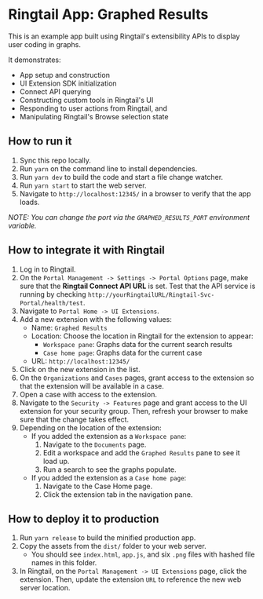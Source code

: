 # Ringtail App: Graphed Results
This is an example app built using Ringtail's extensibility APIs to display user coding in graphs.

It demonstrates:
- App setup and construction
- UI Extension SDK initialization
- Connect API querying
- Constructing custom tools in Ringtail's UI
- Responding to user actions from Ringtail, and
- Manipulating Ringtail's Browse selection state

## How to run it
1. Sync this repo locally.
1. Run `yarn` on the command line to install dependencies.
1. Run `yarn dev` to build the code and start a file change watcher.
1. Run `yarn start` to start the web server.
1. Navigate to `http://localhost:12345/` in a browser to verify that the app loads.

_NOTE: You can change the port via the `GRAPHED_RESULTS_PORT` environment variable._

## How to integrate it with Ringtail
1. Log in to Ringtail.
1. On the `Portal Management -> Settings -> Portal Options` page, make sure that the **Ringtail Connect API URL** is set. Test that the API service is running by checking `http://yourRingtailURL/Ringtail-Svc-Portal/health/test`.
1. Navigate to `Portal Home -> UI Extensions`.
1. Add a new extension with the following values:
   - Name: `Graphed Results`
   - Location: Choose the location in Ringtail for the extension to appear:
     - `Workspace pane`: Graphs data for the current search results
     - `Case home page`: Graphs data for the current case
   - URL: `http://localhost:12345/`
1. Click on the new extension in the list.
1. On the `Organizations` and `Cases` pages, grant access to the extension so that the extension will be available in a case.
1. Open a case with access to the extension.
1. Navigate to the `Security -> Features` page and grant access to the UI extension for your security group. Then, refresh your browser to make sure that the change takes effect.
1. Depending on the location of the extension:
   - If you added the extension as a `Workspace pane`:
      1. Navigate to the `Documents` page.
      1. Edit a workspace and add the `Graphed Results` pane to see it load up.
      1. Run a search to see the graphs populate.
   - If you added the extension as a `Case home page`:
      1. Navigate to the Case Home page.
      1. Click the extension tab in the navigation pane.

## How to deploy it to production
1. Run `yarn release` to build the minified production app.
1. Copy the assets from the `dist/` folder to your web server.
   - You should see `index.html`, `app.js`, and six `.png` files with hashed file names in this folder.
1. In Ringtail, on the `Portal Management -> UI Extensions` page, click the extension. Then, update the extension `URL` to reference the new web server location.
